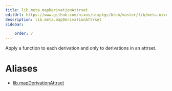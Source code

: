 ```yaml
---
title: lib.meta.mapDerivationAttrset
editUrl: https://www.github.com/nixos/nixpkgs/blob/master/lib/meta.nix#L61C26
description: lib.meta.mapDerivationAttrset
sidebar:

    order: 7
---
```


Apply a function to each derivation and only to derivations in an attrset.


# Aliases

- [lib.mapDerivationAttrset](reference/lib/lib-mapDerivationAttrset)


